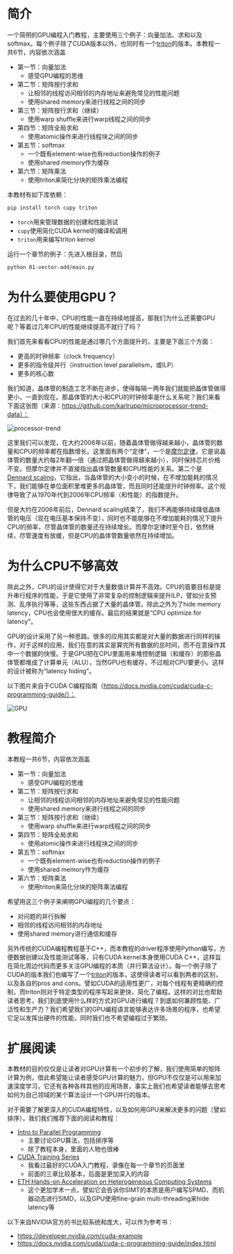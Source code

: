 # 简介
一个简明的GPU编程入门教程，主要使用三个例子：向量加法、求和以及softmax。每个例子除了CUDA版本以外，也同时有一个[triton](https://triton-lang.org/main/index.html)的版本。本教程一共6节，内容依次涵盖

* 第一节：向量加法
  * 感受GPU编程的思维
* 第二节：矩阵按行求和
  * 让相邻的线程访问相邻的内存地址来避免常见的性能问题
  * 使用shared memory来进行线程之间的同步
* 第三节：矩阵按行求和（继续）
  * 使用warp shuffle来进行warp线程之间的同步
* 第四节：矩阵全局求和
  * 使用atomic操作来进行线程块之间的同步
* 第五节：softmax
  * 一个既有element-wise也有reduction操作的例子
  * 使用shared memory作为缓存
* 第六节：矩阵乘法
  * 使用triton来简化分块的矩阵乘法编程

本教材有如下库依赖：

```bash
pip install torch cupy triton
```

- `torch`用来管理数据的创建和性能测试
- `cupy`使用简化CUDA kernel的编译和调用
- `triton`用来编写triton kernel

运行一个章节的例子：先进入根目录，然后
```bash
python 01-vector-add/main.py
```


# 为什么要使用GPU？

在过去的几十年中，CPU的性能一直在持续地提高，那我们为什么还需要GPU呢？等着过几年CPU的性能继续提高不就行了吗？

我们首先来看看CPU的性能是通过哪几个方面提升的，主要是下面三个方面：

* 更高的时钟频率（clock frequency）
* 更多的指令级并行（instruction level parallelism，或ILP）
* 更多的核心数

我们知道，晶体管的制造工艺不断在进步，使得每隔一两年我们就能把晶体管做得更小，一直到现在。那晶体管的大小和CPU的时钟频率是什么关系呢？我们来看下面这张图（来源：https://github.com/karlrupp/microprocessor-trend-data）：

![processor-trend](https://www.karlrupp.net/wp-content/uploads/2018/02/42-years-processor-trend.png)

这里我们可以发现，在大约2006年以前，随着晶体管做得越来越小，晶体管的数量和CPU的频率都在指数增长。这里面有两个“定律”，一个是[摩尔定律](https://en.wikipedia.org/wiki/Moore%27s_law)，它是说晶体管的数量大约每2年翻一倍（通过把晶体管做得越来越小），同时保持芯片价格不变。但摩尔定律并不直接指出晶体管数量和CPU性能的关系。第二个是[Dennard scaling](https://en.wikipedia.org/wiki/Dennard_scaling)，它指出，当晶体管的大小变小的时候，在不增加能耗的情况下，我们能够在单位面积里堆更多的晶体管，而且同时还能提升时钟频率。这个规律导致了从1970年代到2006年CPU频率（和性能）的指数提升。

但是大约在2006年前后，Dennard scaling结束了，我们不再能够持续降低晶体管的电压（现在电压基本保持不变），同时也不能能够在不增加能耗的情况下提升CPU的频率，尽管晶体管的数量还在持续增长。而摩尔定律时至今日，依然继续，尽管速度有放缓，但是CPU的晶体管数量依然在持续增加。

# 为什么CPU不够高效
除此之外，CPU的设计使得它对于大量数值计算并不高效。CPU的首要目标是提升串行程序的性能，于是它使用了非常复杂的控制逻辑来提升ILP，譬如分支预测、乱序执行等等，这些东西占据了大量的晶体管。除此之外为了hide memory latency，CPU也会使用很大的缓存。最后的结果就是“CPU optimize for latency”。

GPU的设计采用了另一种思路。很多的应用其实都是对大量的数据进行同样的操作，对于这样的应用，我们在意的其实是算完所有数据的总时间，而不在意操作其中一个数据的快慢。于是GPU把在CPU里面用来堆控制逻辑（和缓存）的那些晶体管都堆成了计算单元（ALU），当然GPU也有缓存，不过相对CPU要更小。这样的设计被称为“latency hiding”。

以下图片来自于CUDA C编程指南（https://docs.nvidia.com/cuda/cuda-c-programming-guide/）：

![GPU](https://docs.nvidia.com/cuda/cuda-c-programming-guide/_images/gpu-devotes-more-transistors-to-data-processing.png)

# 教程简介
本教程一共6节，内容依次涵盖

* 第一节：向量加法
  * 感受GPU编程的思维
* 第二节：矩阵按行求和
  * 让相邻的线程访问相邻的内存地址来避免常见的性能问题
  * 使用shared memory来进行线程之间的同步
* 第三节：矩阵按行求和（继续）
  * 使用warp shuffle来进行warp线程之间的同步
* 第四节：矩阵全局求和
  * 使用atomic操作来进行线程块之间的同步
* 第五节：softmax
  * 一个既有element-wise也有reduction操作的例子
  * 使用shared memory作为缓存
* 第六节：矩阵乘法
  * 使用triton来简化分块的矩阵乘法编程

希望用这三个例子来阐明GPU编程的几个要点：

* 对问题的并行拆解
* 相邻的线程访问相邻的内存地址
* 使用shared memory进行通信和缓存

另外传统的CUDA编程教程基于C++，而本教程的driver程序使用Python编写，方便数据创建以及性能测试等等，只有CUDA kernel本身使用CUDA C++，这样旨在简化周边代码而更多关注GPU编程的本质（并行算法设计）。每一个例子除了CUDA的版本我们也编写了一个[triton](https://triton-lang.org/main/index.html)的版本，这使得读者可以看到两者的区别，以及各自的pros and cons。譬如CUDA的适用性更广，对每个线程有更精确的控制，而triton则对于特定类型的程序写起来更快，简化了编程。这样的对比也帮助读者思考，我们到底使用什么样的方式对GPU进行编程？到底如何兼顾性能、广泛性和生产力？我们希望我们的GPU编程语言能够表达许多场景的程序，也希望它足以发挥出硬件的性能，同时我们也不希望编程过于繁琐。

# 扩展阅读
本教材的目的仅仅是让读者对GPU计算有一个初步的了解，我们使用简单的矩阵计算为例，借此希望能让读者感受GPU计算的魅力，但GPU不仅仅是可以用来加速深度学习，它还有各种各样其他的应用场景，事实上我们也希望读者能够去思考如何为自己领域的某个算法设计一个GPU并行的版本。

对于需要了解更深入的CUDA编程特性，以及如何用GPU来解决更多的问题（譬如排序），我们我们推荐下面的阅读和教程：
* [Intro to Parallel Programming](https://www.youtube.com/watch?v=F620ommtjqk&list=PLAwxTw4SYaPnFKojVQrmyOGFCqHTxfdv2&ab_channel=Udacity)
  * 主要讨论GPU算法，包括排序等
  * 除了教程本身，里面的人物也很棒
* [CUDA Training Series](https://www.olcf.ornl.gov/cuda-training-series/)
  * 我看过最好的CUDA入门教程，录像在每一个章节的页面里
  * 前面的三章比较基本，后面是更加深入的内容
* [ETH:Hands-on Acceleration on Heterogeneous Computing Systems](https://safari.ethz.ch/projects_and_seminars/spring2022/doku.php?id=heterogeneous_systems)
  * 这个更加学术一点，譬如它会告诉你SIMT的本质是用户编写SPMD、而机器动态进行SIMD，以及GPU使用fine-grain multi-threading来hide latency等

以下来自NVIDIA官方的书比较系统和庞大，可以作为参考书：

* https://developer.nvidia.com/cuda-example
* https://docs.nvidia.com/cuda/cuda-c-programming-guide/index.html